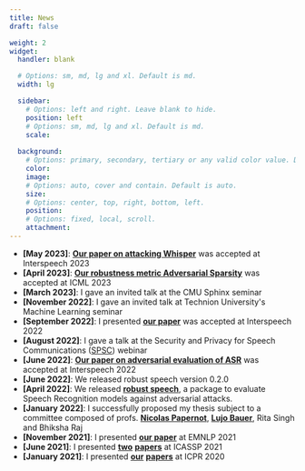 ```yaml
---
title: News
draft: false

weight: 2
widget:
  handler: blank

  # Options: sm, md, lg and xl. Default is md.
  width: lg

  sidebar:
    # Options: left and right. Leave blank to hide.
    position: left
    # Options: sm, md, lg and xl. Default is md.
    scale:
  
  background:
    # Options: primary, secondary, tertiary or any valid color value. Default is primary.
    color:
    image:
    # Options: auto, cover and contain. Default is auto.
    size:
    # Options: center, top, right, bottom, left.
    position:
    # Options: fixed, local, scroll.
    attachment: 
---
```


* **[May 2023]**: **[Our paper on attacking Whisper](https://arxiv.org/abs/2210.17316)** was accepted at Interspeech 2023
* **[April 2023]**: **[Our robustness metric Adversarial Sparsity](https://arxiv.org/abs/2207.04129)** was accepted at ICML 2023
* **[March 2023]**: I gave an invited talk at the CMU Sphinx seminar
* **[November 2022]**: I gave an invited talk at Technion University's Machine Learning seminar
* **[September 2022]**: I presented **[our paper](https://arxiv.org/abs/2203.16536)** was accepted at Interspeech 2022
* **[August 2022]**: I gave a talk at the Security and Privacy for Speech Communications ([SPSC](https://www.spsc-sig.org)) webinar
* **[June 2022]**: **[Our paper on adversarial evaluation of ASR](https://arxiv.org/abs/2203.16536)** was accepted at Interspeech 2022
* **[June 2022]**: We released robust speech version 0.2.0
* **[April 2022]**: We released **[robust speech](https://github.com/RaphaelOlivier/robust_speech)**, a package to evaluate Speech Recognition models against adversarial attacks.
* **[January 2022]**: I successfully proposed my thesis subject to a committee composed of profs. **[Nicolas Papernot](https://www.papernot.fr/)**, **[Lujo Bauer](https://users.ece.cmu.edu/~lbauer/)**, Rita Singh and Bhiksha Raj
* **[November 2021]**: I presented **[our paper](https://aclanthology.org/2021.emnlp-main.514)** at EMNLP 2021
* **[June 2021]**: I presented **[two](https://ieeexplore.ieee.org/document/9414696)** **[papers](https://ieeexplore.ieee.org/document/9414525)** at ICASSP 2021
* **[January 2021]**: I presented **[our](https://arxiv.org/abs/2005.14070)** **[papers](https://ieeexplore.ieee.org/document/9412932)** at ICPR 2020